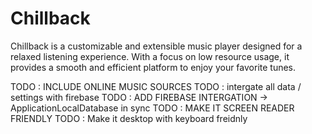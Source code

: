# Chillback
 Chillback is a customizable and extensible music player designed for a relaxed listening experience. With a focus on low resource usage, it provides a smooth and efficient platform to enjoy your favorite tunes.


TODO : INCLUDE ONLINE MUSIC SOURCES
TODO : intergate all data / settings with firebase
TODO : ADD FIREBASE INTERGATION -> ApplicationLocalDatabase in sync
TODO : MAKE IT SCREEN READER FRIENDLY
TODO : Make it desktop with keyboard freidnly